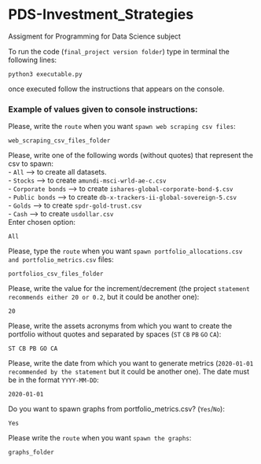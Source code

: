 # PDS-Investment_Strategies
Assigment for Programming for Data Science subject

To run the code (```final_project version folder```) type in terminal the following lines:

```console
python3 executable.py
```
once executed follow the instructions that appears on the console.


### Example of values given to console instructions:

Please, write the ```route``` when you want ```spawn web scraping csv files```: 
```console 
web_scraping_csv_files_folder
```
Please, write one of the following words (without quotes) that represent the csv to spawn:\
                 - ```All``` --> to create all datasets.\
                 - ```Stocks``` --> to create ```amundi-msci-wrld-ae-c.csv```\
                 - ```Corporate bonds``` --> to create ```ishares-global-corporate-bond-$.csv```\
                 - ```Public bonds``` --> to create ```db-x-trackers-ii-global-sovereign-5.csv```\
                 - ```Golds``` --> to create ```spdr-gold-trust.csv```\
                 - ```Cash``` --> to create ```usdollar.csv```\
                 Enter chosen option: 
```console 
All
```
Please, type the ```route``` when you want ```spawn portfolio_allocations.csv and portfolio_metrics.csv```  files: 
```console 
portfolios_csv_files_folder
```
Please, write the value for  the increment/decrement (the project ```statement recommends either 20 or 0.2```, but it could be another one): 
```console 
20
```
Please, write  the assets acronyms  from which you want to create the portfolio without quotes and separated by spaces  (```ST``` ```CB``` ```PB``` ```GO``` ```CA```): 
```console 
ST CB PB GO CA
```
Please, write  the date  from which you want to generate metrics  (```2020-01-01 recommended by the statement``` but it could be another one).  The date must be in the format ```YYYY-MM-DD```: 
```console 
2020-01-01
```
Do you want to spawn graphs from portfolio_metrics.csv? (```Yes```/```No```): 
```console 
Yes
```
Please write the ```route``` when you want ```spawn the graphs```: 
```console 
graphs_folder
```
